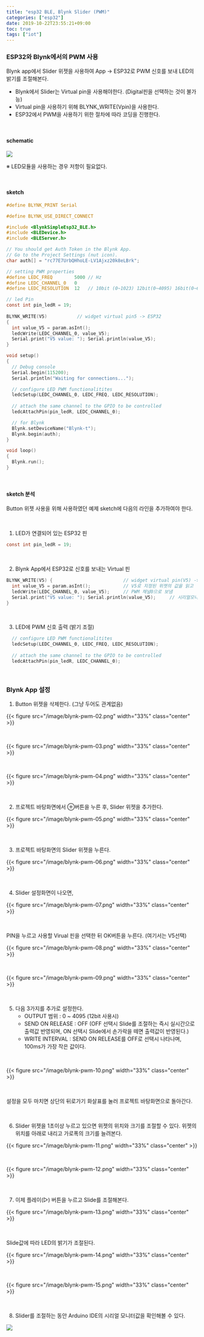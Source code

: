 ```yaml
---
title: "esp32 BLE, Blynk Slider (PWM)"
categories: ["esp32"]
date: 2019-10-22T23:55:21+09:00
toc: true
tags: ["iot"]
---
```


### ESP32와 Blynk에서의 PWM 사용

Blynk app에서 Slider 위젯을 사용하여 App → ESP32로 PWM 신호를 보내 LED의 밝기를 조절해본다.

*   Blynk에서 Slider는 Virtual pin을 사용해야한다. (Digital핀을 선택하는 것이 불가능)
*   Virtual pin을 사용하기 위해 BLYNK_WRITE(Vpin)을 사용한다.
*   ESP32에서 PWM을 사용하기 위한 절차에 따라 코딩을 진행한다.

<br>

#### schematic

![](/image/blynk-pwm-01.png)

※ LED모듈을 사용하는 경우 저항이 필요없다.

<br>

#### sketch
```C
#define BLYNK_PRINT Serial

#define BLYNK_USE_DIRECT_CONNECT

#include <BlynkSimpleEsp32_BLE.h>
#include <BLEDevice.h>
#include <BLEServer.h>

// You should get Auth Token in the Blynk App.
// Go to the Project Settings (nut icon).
char auth[] = "rc77E7UrbQHhoLE-LV1Ajxz20k8eLBrk";

// setting PWM properties
#define LEDC_FREQ        5000 // Hz
#define LEDC_CHANNEL_0   0
#define LEDC_RESOLUTION  12   // 10bit (0~1023) 12bit(0~4095) 16bit(0~65535)

// led Pin
const int pin_ledR = 19;
    
BLYNK_WRITE(V5)           // widget virtual pin5 -> ESP32
{
  int value_V5 = param.asInt();
  ledcWrite(LEDC_CHANNEL_0, value_V5);
  Serial.print("V5 value: "); Serial.println(value_V5);
}

void setup()
{
  // Debug console
  Serial.begin(115200);
  Serial.println("Waiting for connections...");

  // configure LED PWM functionalitites
  ledcSetup(LEDC_CHANNEL_0, LEDC_FREQ, LEDC_RESOLUTION);
  
  // attach the same channel to the GPIO to be controlled
  ledcAttachPin(pin_ledR, LEDC_CHANNEL_0);

  // for Blynk 
  Blynk.setDeviceName("Blynk-t");
  Blynk.begin(auth);
}

void loop()
{
  Blynk.run();
}
```

<br>

#### sketch 분석

Button 위젯 사용을 위해 사용하였던 예제 sketch에 다음의 라인을 추가하여야 한다.

<br>

1. LED가 연결되어 있는 ESP32 핀

```C
const int pin_ledR = 19;
```

<br>

2. Blynk App에서 ESP32로 신호를 보내는 Virtual 핀

```C
BLYNK_WRITE(V5) {                          // widget virtual pin(V5) -> ESP32
  int value_V5 = param.asInt();            // V5로 지정된 위젯의 값을 읽고
  ledcWrite(LEDC_CHANNEL_0, value_V5);     // PWM 채널0으로 보냄
  Serial.print("V5 value: "); Serial.println(value_V5);     // 시리얼모니터에 출력
}
```

<br>

3. LED에 PWM 신호 출력 (밝기 조절)

```C
  // configure LED PWM functionalitites
  ledcSetup(LEDC_CHANNEL_0, LEDC_FREQ, LEDC_RESOLUTION);
  
  // attach the same channel to the GPIO to be controlled
  ledcAttachPin(pin_ledR, LEDC_CHANNEL_0);
```

<br>

### Blynk App 설정

1. Button 위젯을 삭제한다. (그냥 두어도 관계없음)

{{< figure src="/image/blynk-pwm-02.png" width="33%" class="center" >}}

<br>

{{< figure src="/image/blynk-pwm-03.png" width="33%" class="center" >}}

<br>

{{< figure src="/image/blynk-pwm-04.png" width="33%" class="center" >}}

<br>

2. 프로젝트 바탕화면에서 ⊕버튼을 누른 후, Slider 위젯을 추가한다.

{{< figure src="/image/blynk-pwm-05.png" width="33%" class="center" >}}

<br>

3. 프로젝트 바탕화면의 Slider 위젯을 누른다.

{{< figure src="/image/blynk-pwm-06.png" width="33%" class="center" >}}

<br>

4. Slider 설정화면이 나오면,

{{< figure src="/image/blynk-pwm-07.png" width="33%" class="center" >}}

<br>

PIN을 누르고 사용할 Virual 핀을 선택한 뒤 OK버튼을 누른다. (여기서는 V5선택)

{{< figure src="/image/blynk-pwm-08.png" width="33%" class="center" >}}

<br>

{{< figure src="/image/blynk-pwm-09.png" width="33%" class="center" >}}

<br>

5. 다음 3가지를 추가로 설정한다.
   - OUTPUT 범위 : 0 ~ 4095 (12bit 사용시)
   - SEND ON RELEASE : OFF (OFF 선택시 Slide를 조절하는 즉시 실시간으로 출력값 반영되며, ON 선택시 Slide에서 손가락을 떼면 출력값이 반영된다.)
   - WRITE INTERVAL : SEND ON RELEASE를 OFF로 선택시 나타나며, 100ms가 가장 작은 값이다.

<br>

{{< figure src="/image/blynk-pwm-10.png" width="33%" class="center" >}}

<br>

설정을 모두 마치면 상단의 뒤로가기 화살표를 눌러 프로젝트 바탕화면으로 돌아간다.

<br>

6. Slider 위젯을 1초이상 누르고 있으면 위젯의 위치와 크기를 조절할 수 있다. 위젯의 위치를 아래로 내리고 가로폭의 크기를 늘려본다.

{{< figure src="/image/blynk-pwm-11.png" width="33%" class="center" >}}

<br>

{{< figure src="/image/blynk-pwm-12.png" width="33%" class="center" >}}

<br>

7. 이제 플레이(▷) 버튼을 누르고 Slide를 조절해본다.

{{< figure src="/image/blynk-pwm-13.png" width="33%" class="center" >}}

<br>

Slide값에 따라 LED의 밝기가 조절된다.

{{< figure src="/image/blynk-pwm-14.png" width="33%" class="center" >}}

<br>

{{< figure src="/image/blynk-pwm-15.png" width="33%" class="center" >}}

<br>

8. Slider를 조절하는 동안 Arduino IDE의 시리얼 모니터값을 확인해볼 수 있다.

![](/image/blynk-pwm-16.png)

